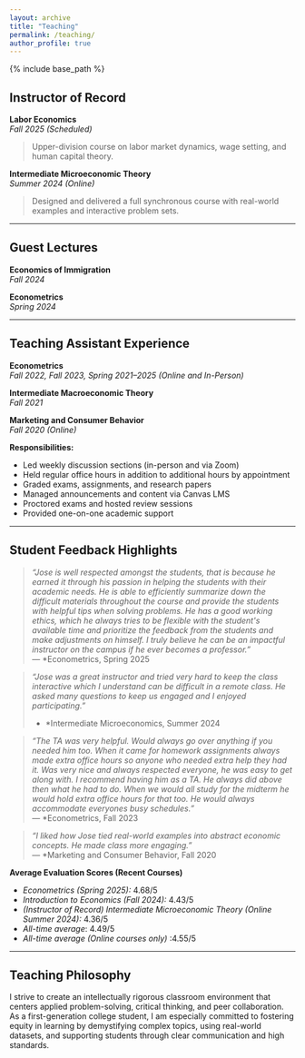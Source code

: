 ```yaml
---
layout: archive
title: "Teaching"
permalink: /teaching/
author_profile: true
---
```


{% include base_path %}

## Instructor of Record

**Labor Economics**  
*Fall 2025 (Scheduled)*  
> Upper-division course on labor market dynamics, wage setting, and human capital theory.

**Intermediate Microeconomic Theory**  
*Summer 2024 (Online)*  
> Designed and delivered a full synchronous course with real-world examples and interactive problem sets.

---

## Guest Lectures

**Economics of Immigration**  
*Fall 2024*  

**Econometrics**  
*Spring 2024*  

---

## Teaching Assistant Experience

**Econometrics**  
*Fall 2022, Fall 2023, Spring 2021–2025 (Online and In-Person)*

**Intermediate Macroeconomic Theory**  
*Fall 2021*

**Marketing and Consumer Behavior**  
*Fall 2020 (Online)*

**Responsibilities:**  
- Led weekly discussion sections (in-person and via Zoom)  
- Held regular office hours in addition to additional hours by appointment
- Graded exams, assignments, and research papers  
- Managed announcements and content via Canvas LMS  
- Proctored exams and hosted review sessions  
- Provided one-on-one academic support

---

## Student Feedback Highlights

> *“Jose is well respected amongst the students, that is because he earned it through his passion in helping the students with their academic needs. He is able to efficiently summarize down the difficult materials throughout the course and provide the students with helpful tips when solving problems. He has a good working ethics, which he always tries to be flexible with the student's available time and prioritize the feedback from the students and make adjustments on himself. I truly believe he can be an impactful instructor on the campus if he ever becomes a professor.”*  
> — *Econometrics, Spring 2025

> *“Jose was a great instructor and tried very hard to keep the class interactive which I understand can be difficult in a remote class. He asked many questions to keep us engaged and I enjoyed participating.”*
> - *Intermediate Microeconomics, Summer 2024 


> *“The TA was very helpful. Would always go over anything if you needed him too. When it came for homework assignments always made
extra office hours so anyone who needed extra help they had it. Was very nice and always respected everyone, he was easy to get along
with. I recommend having him as a TA. He always did above then what he had to do. When we would all study for the midterm he would
hold extra office hours for that too. He would always accommodate everyones busy schedules.”*  
> — *Econometrics, Fall 2023

> *“I liked how Jose tied real-world examples into abstract economic concepts. He made class more engaging.”*  
> — *Marketing and Consumer Behavior, Fall 2020

**Average Evaluation Scores (Recent Courses)**  
- *Econometrics (Spring 2025):* 4.68/5
- *Introduction to Economics (Fall 2024):* 4.43/5 
- *(Instructor of Record) Intermediate Microeconomic Theory (Online Summer 2024):* 4.36/5
- *All-time average*: 4.49/5
- *All-time average (Online courses only)* :4.55/5
>
---

## Teaching Philosophy

I strive to create an  intellectually rigorous classroom environment that centers applied problem-solving, critical thinking, and peer collaboration. As a first-generation college student, I am especially committed to fostering equity in learning by demystifying complex topics, using real-world datasets, and supporting students through clear communication and high standards.
